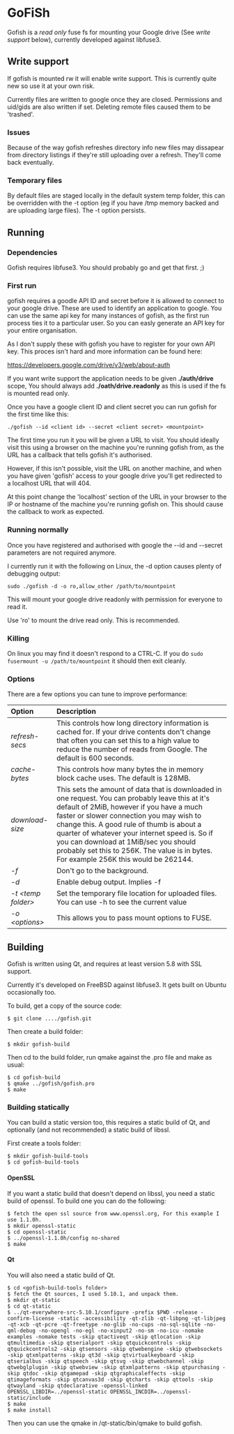 # GoFiSh

Gofish is a *read only* fuse fs for mounting your Google drive (See *write support* below), currently developed against libfuse3.

## Write support

If gofish is mounted rw it will enable write support. This is currently quite new so use it at your own risk.

Currently files are written to google once they are closed. Permissions and uid/gids are also written if set. Deleting remote files caused them to be 'trashed'.

### Issues

Because of the way gofish refreshes directory info new files may dissapear from directory listings if they're still uploading over a refresh. They'll come back eventually.

### Temporary files

By default files are staged locally in the default system temp folder, this can be overridden with the -t option (eg if you have /tmp memory backed and are uploading large files). The -t option persists.

## Running

### Dependencies

Gofish requires libfuse3. You should probably go and get that first. ;)

### First run

gofish requires a goodle API ID and secret before it is allowed to connect to your google drive. These are used to identify an application to google. You can use the same api key for many instances of gofish, as the first run process ties it to a particular user. So you can easly generate an API key for your entire organisation.

As I don't supply these with gofish you have to register for your own API key. This proces isn't hard and more information can be found here:

https://developers.google.com/drive/v3/web/about-auth

If you want write support the application needs to be given **./auth/drive** scope, You should always add **./oath/drive.readonly** as this is used if the fs is mounted read only.

Once you have a google client ID and client secret you can run gofish for the first time like this:

```
./gofish --id <client id> --secret <client secret> <mountpoint>
```

The first time you run it you will be given a URL to visit. You should ideally visit this using a browser on the machine you're running gofish from, as the URL has a callback that tells gofish it's authorised.

However, if this isn't possible, visit the URL on another machine, and when you have given 'gofish' access to your google drive you'll get redirected to a localhost URL that will 404.

At this point change the 'localhost' section of the URL in your browser to the IP or hostname of the machine you're running gofish on. This should cause the callback to work as expected.

### Running normally

Once you have registered and authorised with google the --id and --secret parameters are not required anymore.

I currently run it with the following on Linux, the -d option causes plenty of debugging output:

```
sudo ./gofish -d -o ro,allow_other /path/to/mountpoint
```

This will mount your google drive readonly with permission for everyone to read it.

Use 'ro' to mount the drive read only. This is recommended.


### Killing

On linux you may find it doesn't respond to a CTRL-C. If you do `sudo fusermount -u /path/to/mountpoint` it should then exit cleanly.

### Options

There are a few options you can tune to improve performance:

|Option|Description|
|:-----|:----------|
|_refresh-secs_|This controls how long directory information is cached for. If your drive contents don't change that often you can set this to a high value to reduce the number of reads from Google. The default is 600 seconds.|
|_cache-bytes_|This controls how many bytes the in memory block cache uses. The default is 128MB.|
|_download-size_|This sets the amount of data that is downloaded in one request. You can probably leave this at it's default of 2MiB, however if you have a much faster or slower connection you may wish to change this. A good rule of thumb is about a quarter of whatever your internet speed is. So if you can download at 1MiB/sec you should probably set this to 256K. The value is in bytes. For example 256K this would be 262144.|
|_-f_|Don't go to the background.|
|_-d_|Enable debug output. Implies -f|
|_-t &lt;temp folder&gt;_|Set the temporary file location for uploaded files. You can use -h to see the current value|
|_-o &lt;options&gt;_|This allows you to pass mount options to FUSE.|

## Building

Gofish is written using Qt, and requires at least version 5.8 with SSL support.

Currently it's developed on FreeBSD against libfuse3. It gets built on Ubuntu occasionally too.

To build, get a copy of the source code:

```
$ git clone ..../gofish.git
```

Then create a build folder:

```
$ mkdir gofish-build
```

Then cd to the build folder, run qmake against the .pro file and make as usual:

```
$ cd gofish-build
$ qmake ../gofish/gofish.pro
$ make
```

### Building statically

You can build a static version too, this requires a static build of Qt, and optionally (and not recommended) a static build of libssl.

First create a tools folder:

```
$ mkdir gofish-build-tools
$ cd gofish-build-tools
```

#### OpenSSL

If you want a static build that doesn't depend on libssl, you need a static build of openssl. To build one you can do the following:

```
$ fetch the open ssl source from www.openssl.org, For this example I use 1.1.0h.
$ mkdir openssl-static
$ cd openssl-static
$ ../openssl-1.1.0h/config no-shared
$ make
```

#### Qt

You will also need a static build of Qt.

```
$ cd <gofish-build-tools folder>
$ fetch the Qt sources, I used 5.10.1, and unpack them.
$ mkdir qt-static
$ cd qt-static
$ ../qt-everywhere-src-5.10.1/configure -prefix $PWD -release -confirm-license -static -accessibility -qt-zlib -qt-libpng -qt-libjpeg -qt-xcb -qt-pcre -qt-freetype -no-glib -no-cups -no-sql-sqlite -no-qml-debug -no-opengl -no-egl -no-xinput2 -no-sm -no-icu -nomake examples -nomake tests -skip qtactiveqt -skip qtlocation -skip qtmultimedia -skip qtserialport -skip qtquickcontrols -skip qtquickcontrols2 -skip qtsensors -skip qtwebengine -skip qtwebsockets -skip qtxmlpatterns -skip qt3d -skip qtvirtualkeyboard -skip qtserialbus -skip qtspeech -skip qtsvg -skip qtwebchannel -skip qtwebglplugin -skip qtwebview -skip qtxmlpatterns -skip qtpurchasing -skip qtdoc -skip qtgamepad -skip qtgraphicaleffects -skip qtimageformats -skip qtcanvas3d -skip qtcharts -skip qttools -skip qtwayland -skip qtdeclarative -openssl-linked OPENSSL_LIBDIR=../openssl-static OPENSSL_INCDIR=../openssl-static/include
$ make
$ make install
```

Then you can use the qmake in <gofish-build-tools>/qt-static/bin/qmake to build gofish.
